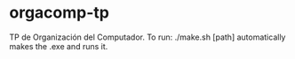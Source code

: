 # orgacomp-tp
TP de Organización del Computador.
To run: ./make.sh [path] automatically makes the .exe and runs it.